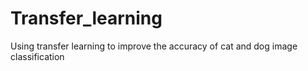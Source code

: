 # Transfer_learning
Using transfer learning to improve the accuracy of cat and dog  image classification
